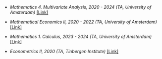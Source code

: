 
- *Mathematics 4. Multivariate Analysis, 2020 - 2024 (TA, University of Amsterdam)* [[Link]](https://studiegids.uva.nl/xmlpages/page/2020-2021-en/search-course/course/82452)

- *Mathematical Economics II, 2020 - 2022  (TA, University of Amsterdam)* [[Link]](https://studiegids.uva.nl/xmlpages/page/2020-2021-en/search-course/course/82442)

- *Mathematics 1. Calculus, 2023 - 2024 (TA, University of Amsterdam)* [[Link]](https://studiegids.uva.nl/xmlpages/page/2023-2024-en/search-course/course/111483)
    
- *Econometrics II, 2020 (TA, Tinbergen Institute)* [[Link]](https://www.tinbergen.nl/courses/190/econometrics-ii)
